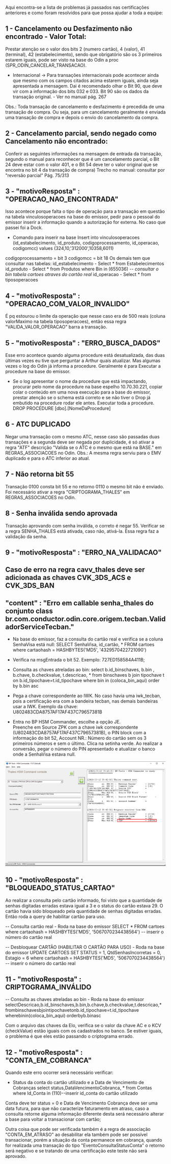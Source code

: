 Aqui encontra-se a lista de problemas já passados nas certificações anteriores e como foram resolvidos para que possa ajudar a toda a equipe:

## 1 - Cancelamento ou Desfazimento não encontrado - Valor Total:
Prestar atenção se o valor dos bits 2 (numero cartão), 4 (valor), 41 (terminal), 42 (estabelecimento), sendo que obrigatório são os 3 primeiros estarem iguais, pode ser visto na base do Odin a proc (SPR_ODIN_CANCELAR_TRANSACAO).

* Internacional
-> Para transações internacionais pode acontecer ainda que mesmo com os campos citados acima estarem iguais, ainda seja apresentada a mensagem. Dai é recomendado olhar o Bit 90, que deve vir com a informação dos bits 032 e 033. Bit 90 são os dados da transação original. - Ver no manual pág. 267

Obs.: Toda transação de cancelamento e desfazimento é precedida de uma transação de compra. Ou seja, para um cancelamento geralmente é enviada uma transação de compra e depois o envio do cancelamento da compra.


## 2 - Cancelamento parcial, sendo negado como Cancelamento não encontrado:

Conferir as seguintes informações na mensagem de entrada da transação, segundo o manual para reconhecer que é um cancelamento parcial, o Bit 24 deve estar com o valor 401, e o Bit 54 deve ter o valor original que se encontra no bit 4 da transação de compra)
Trecho no manual: consultar por "reversão parcial" Pág. 75/313


## 3 - "motivoResposta" : "OPERACAO_NAO_ENCONTRADA"

Isso acontece porque falta o tipo de operação para a transação em questão na tabela vinculosoperacoes na base do emissor, pedir para o pessoal do emissor inserir a informação quando a autorização for externa. No caso que passei foi a Dock.

* Comando para inserir na base
Insert into vinculosoperacoes (id_estabelecimento, id_produto, codigoprocessamento, id_operacao, codigomcc) values (324,10,'312000',10358,6011)

codigoprocessamento = bit 3
codigomcc = bit 18
Os demais tem que consultar nas tabelas:
id_estabelecimento - Select * from Estabelecimentos
id_produto - Select * from Produtos where Bin in (655036)  _-- consultar o bin tabela cartoes atraves do cartão real_
id_operacao - Select * from tiposoperacoes


## 4 - "motivoResposta" : "OPERACAO_COM_VALOR_INVALIDO"

É pq estourou o limite da operação que nesse caso era de 500 reais (coluna valorMaximo na tabela tiposoperacoes), então essa regra "VALIDA_VALOR_OPERACAO" barra a transação.


## 5 - "motivoResposta" : "ERRO_BUSCA_DADOS"

Esse erro acontece quando alguma procedure está desatualizada, das duas últimas vezes eu tive que perguntar a Arthur quais atualizar. Mas algumas vezes o log do Odin já informa a procedure. Geralmente é para Executar a procedure na base do emissor.
* Se o log apresentar o nome da procedure que está impactando, procurar pelo nome da procedure na base espelho 10.70.30.221, copiar colar o conteúdo em uma nova execução para a base do emissor, prestar atenção se o schema está correto e se não tiver o Drop já embutido na procedure rodar ele antes. Executar toda a procedure.
DROP PROCEDURE [dbo].[NomeDaProcedure]


## 6 - ATC DUPLICADO 

Negar uma transação com o mesmo ATC, nesse caso são passadas duas transações e a segunda deve ser negada por duplicidade, é só ativar a regra "ATF" descrição "Valida se o ATC é o mesmo que está na BASE." em REGRAS_ASSOCIACOES no Odin. Obs.: A mesma regra serviu para o EMV duplicado e para o ATC inferior ao atual.


## 7 - Não retorna bit 55

Transação 0100 consta bit 55 e no retorno 0110 o mesmo bit não é enviado.
Foi necessário ativar a regra "CRIPTOGRAMA_THALES" em REGRAS_ASSOCIACOES no Odin.

## 8 - Senha inválida sendo aprovada

Transação aprovando com senha inválida, o correto é negar 55.
Verificar se a regra SENHA_THALES está ativada, caso não, ativá-la. Essa regra faz a validação da senha.

## 9 - "motivoResposta" : "ERRO_NA_VALIDACAO"

## Caso de erro na regra cavv_thales deve ser adicionada as chaves CVK_3DS_ACS e CVK_3DS_BAN


## "content" : "Erro em callable senha_thales do conjunto class br.com.conductor.odin.core.origem.tecban.ValidadorServiceTecban."

- Na base do emissor, faz a consulta do cartão real e verifica se a coluna SenhaVisa está null:
SELECT SenhaVisa, id_cartão, * FROM cartoes where cartaohash = HASHBYTES('MD5', '4329570422721090')

- Verifica na msgEntrada o bit 52. Exemplo: 727ED158584A411B;

- Consulta as chaves atreladas ao bin:
select b.id_binschaves, b.bin , b.chave, b.checkvalue, t.descricao, *
from binschaves b join tipochave t on b.id_tipochave=t.id_tipochave
where bin in (coloca_bin_aqui)
order by b.bin asc

- Pega a chave correspondente ao IWK. No caso havia uma iwk_tecban, pois a certificação era com a bandeira tecban, nas demais bandeiras usar a IWK. Exemplo da chave: U802483CDA8757AF17AF437C79657381B

- Entra no BP HSM Commander, escolhe a opção JE.  
Preenche em Source ZPK com a chave iwk correspondente (U802483CDA8757AF17AF437C79657381B), o PIN block  com a informação do bit 52, Account NR.: Número do cartão sem os 3 primeiros números e sem o último. Clica na setinha verde.
Ao realizar a conversão, pegar o número do PIN apresentado e atualizar o banco onde a SenhaVisa estava null.


![HSM Commander.png](/.attachments/HSM%20Commander-ce016052-722d-4a29-9508-6ac9baefa676.png)



## 10 - "motivoResposta" : "BLOQUEADO_STATUS_CARTAO"
Ao realizar a consulta pelo cartão informado, foi visto que a quantidade de senhas digitadas erradas estava igual a 3 e o status do cartão estava 29. O cartão havia sido bloqueado pela quantidade de senhas digitadas erradas. Então roda a query de habilitar cartão para uso.

-- Consulta cartão real - Roda na base do emissor
SELECT * FROM cartoes where cartaohash = HASHBYTES('MD5', '5067070234438564') -- inserir o número do cartão real

-- Desbloquear CARTÃO  (HABILITAR O CARTÃO PARA USO) - Roda na base do emissor
UPDATE CARTOES SET STATUS = 1, QtdSenhasIncorretas = 0, Estagio = 6
     where cartaohash = HASHBYTES('MD5', '5067070234438564') -- inserir o número do cartão real

## 11 - "motivoResposta" : CRIPTOGRAMA_INVÁLIDO
-- Consulta as chaves atreladas ao bin - Roda na base do emissor
selectDescricao,b.id_binschaves,b.bin,b.chave,b.checkvalue,t.descricao,*
frombinschavesbjointipochavetonb.id_tipochave=t.id_tipochave
wherebinin(coloca_bin_aqui)
orderbyb.binasc

Com o arquivo das chaves da Elo, verifica se o valor da chave AC e o KCV (checkValue) estão iguais com os cadastrados no banco. Se estiver iguais, o problema é que eles estão passando o criptograma errado.

## 12 - "motivoResposta" : "CONTA_EM_COBRANCA"

Quando este erro ocorrer será necessário verificar:
- Status da conta do cartão utilizado e a Data de Vencimento de Cobranças
select status,DataVencimentoCobranca, * from Contas where Id_Conta in (110)--inserir id_conta do cartão utilizado

Conta deve ter status = 0 e Data de Vencimento Cobrança deve ser uma data futura, para que não caracterize faturamento em atraso, caso a consulta retorne alguma informação diferente desta será necessário alterar a base para voltar a transacionar com cartão;

Outra coisa que pode ser verificada também é a regra de associação "CONTA_EM_ATRASO" ao desabilitar ela também pode ser possível transacionar, porém a situação da conta permanece em cobrança, quando for realizada uma transação do tipo "EventoConsultaStatusConta" o retorno será negativo e se tratando de uma certificação este teste não será aprovado. 
